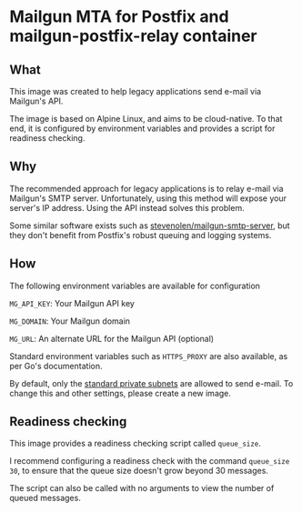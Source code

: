 # Mailgun MTA for Postfix and mailgun-postfix-relay container

## What
This image was created to help legacy applications send e-mail via Mailgun's API.

The image is based on Alpine Linux, and aims to be cloud-native. To that end, it is configured by environment variables and provides a script for readiness checking.

## Why
The recommended approach for legacy applications is to relay e-mail via Mailgun's SMTP server. Unfortunately, using this method will expose your server's IP address. Using the API instead solves this problem.

Some similar software exists such as [stevenolen/mailgun-smtp-server](https://github.com/stevenolen/mailgun-smtp-server), but they don't benefit from Postfix's robust queuing and logging systems. 

## How
The following environment variables are available for configuration

`MG_API_KEY`: Your Mailgun API key

`MG_DOMAIN`: Your Mailgun domain

`MG_URL`: An alternate URL for the Mailgun API (optional)

Standard environment variables such as `HTTPS_PROXY` are also available, as per Go's documentation. 

By default, only the [standard private subnets](https://tools.ietf.org/html/rfc1918) are allowed to send e-mail. To change this and other settings, please create a new image.

## Readiness checking
This image provides a readiness checking script called `queue_size`.

I recommend configuring a readiness check with the command `queue_size 30`, to ensure that the queue size doesn't grow beyond 30 messages.

The script can also be called with no arguments to view the number of queued messages.